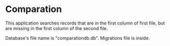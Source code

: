 # Comparation

This application searches records that are in the first column of first file, but are missing in the first column of the second file.

Database's file name is "comparationdb.db". Migrations file is inside.